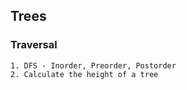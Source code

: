 ## Trees
### Traversal
    1. DFS - Inorder, Preorder, Postorder
    2. Calculate the height of a tree

